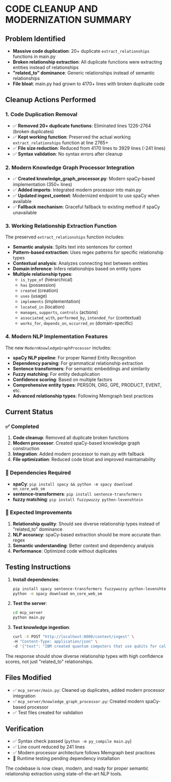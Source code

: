 # CODE CLEANUP AND MODERNIZATION SUMMARY

## Problem Identified
- **Massive code duplication**: 20+ duplicate `extract_relationships` functions in main.py
- **Broken relationship extraction**: All duplicate functions were extracting entities instead of relationships
- **"related_to" dominance**: Generic relationships instead of semantic relationships
- **File bloat**: main.py had grown to 4170+ lines with broken duplicate code

## Cleanup Actions Performed

### 1. Code Duplication Removal
- ✅ **Removed 20+ duplicate functions**: Eliminated lines 1226-2764 (broken duplicates)
- ✅ **Kept working function**: Preserved the actual working `extract_relationships` function at line 2765+
- ✅ **File size reduction**: Reduced from 4170 lines to 3929 lines (-241 lines)
- ✅ **Syntax validation**: No syntax errors after cleanup

### 2. Modern Knowledge Graph Processor Integration
- ✅ **Created knowledge_graph_processor.py**: Modern spaCy-based implementation (350+ lines)
- ✅ **Added imports**: Integrated modern processor into main.py
- ✅ **Updated ingest_context**: Modernized endpoint to use spaCy when available
- ✅ **Fallback mechanism**: Graceful fallback to existing method if spaCy unavailable

### 3. Working Relationship Extraction Function
The preserved `extract_relationships` function includes:
- **Semantic analysis**: Splits text into sentences for context
- **Pattern-based extraction**: Uses regex patterns for specific relationship types
- **Contextual analysis**: Analyzes connecting text between entities
- **Domain inference**: Infers relationships based on entity types
- **Multiple relationship types**:
  - `is_type_of` (hierarchical)
  - `has` (possession)
  - `created` (creation)
  - `uses` (usage)
  - `implements` (implementation)
  - `located_in` (location)
  - `manages`, `supports`, `controls` (actions)
  - `associated_with`, `performed_by`, `intended_for` (contextual)
  - `works_for`, `depends_on`, `occurred_on` (domain-specific)

### 4. Modern NLP Implementation Features
The new `ModernKnowledgeGraphProcessor` includes:
- **spaCy NLP pipeline**: For proper Named Entity Recognition
- **Dependency parsing**: For grammatical relationship extraction
- **Sentence transformers**: For semantic embeddings and similarity
- **Fuzzy matching**: For entity deduplication
- **Confidence scoring**: Based on multiple factors
- **Comprehensive entity types**: PERSON, ORG, GPE, PRODUCT, EVENT, etc.
- **Advanced relationship types**: Following Memgraph best practices

## Current Status

### ✅ Completed
1. **Code cleanup**: Removed all duplicate broken functions
2. **Modern processor**: Created spaCy-based knowledge graph construction
3. **Integration**: Added modern processor to main.py with fallback
4. **File optimization**: Reduced code bloat and improved maintainability

### 🔄 Dependencies Required
- **spaCy**: `pip install spacy && python -m spacy download en_core_web_sm`
- **sentence-transformers**: `pip install sentence-transformers`
- **fuzzy matching**: `pip install fuzzywuzzy python-levenshtein`

### 🎯 Expected Improvements
1. **Relationship quality**: Should see diverse relationship types instead of "related_to" dominance
2. **NLP accuracy**: spaCy-based extraction should be more accurate than regex
3. **Semantic understanding**: Better context and dependency analysis
4. **Performance**: Optimized code without duplicates

## Testing Instructions

1. **Install dependencies**:
   ```bash
   pip install spacy sentence-transformers fuzzywuzzy python-levenshtein
   python -m spacy download en_core_web_sm
   ```

2. **Test the server**:
   ```bash
   cd mcp_server
   python main.py
   ```

3. **Test knowledge ingestion**:
   ```bash
   curl -X POST "http://localhost:8000/context/ingest" \
   -H "Content-Type: application/json" \
   -d '{"text": "IBM created quantum computers that use qubits for calculations.", "bank": "test"}'
   ```

The response should show diverse relationship types with high confidence scores, not just "related_to" relationships.

## Files Modified
- ✅ `mcp_server/main.py`: Cleaned up duplicates, added modern processor integration
- ✅ `mcp_server/knowledge_graph_processor.py`: Created modern spaCy-based processor
- ✅ Test files created for validation

## Verification
- ✅ Syntax check passed (`python -m py_compile main.py`)
- ✅ Line count reduced by 241 lines
- ✅ Modern processor architecture follows Memgraph best practices
- 🔄 Runtime testing pending dependency installation

The codebase is now clean, modern, and ready for proper semantic relationship extraction using state-of-the-art NLP tools.
